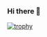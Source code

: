 ### Hi there 👋

[![trophy](https://github-profile-trophy.vercel.app/?username=ogyogy&theme=darkhub&column=-1&no-frame=true)](https://github.com/ryo-ma/github-profile-trophy)

<!--
**ogyogy/ogyogy** is a ✨ _special_ ✨ repository because its `README.md` (this file) appears on your GitHub profile.

Here are some ideas to get you started:

- 🔭 I’m currently working on ...
- 🌱 I’m currently learning ...
- 👯 I’m looking to collaborate on ...
- 🤔 I’m looking for help with ...
- 💬 Ask me about ...
- 📫 How to reach me: ...
- 😄 Pronouns: ...
- ⚡ Fun fact: ...
-->
